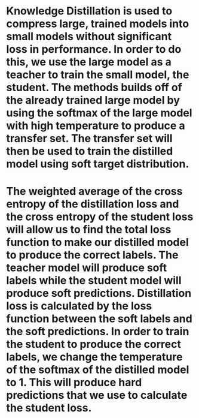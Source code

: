 # Knowledge Distillation is used to compress large, trained models into small models without significant loss in performance. In order to do this, we use the large model as a teacher to train the small model, the student. The methods builds off of the already trained large model by using the softmax of the large model with high temperature to produce a transfer set. The transfer set will then be used to train the distilled model using soft target distribution. 

# The weighted average of the cross entropy of the distillation loss and the cross entropy of the student loss will allow us to find the total loss function to make our distilled model to produce the correct labels. The teacher model will produce soft labels while the student model will produce soft predictions. Distillation loss is calculated by the loss function between the soft labels and the soft predictions. In order to train the student to produce the correct labels, we change the temperature of the softmax of the distilled model to 1. This will produce hard predictions that we use to calculate the student loss.
